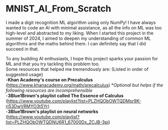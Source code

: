 # MNIST_AI_From_Scratch
I made a digit recognition ML algorithm using only NumPy!
I have always wanted to code an AI with minimal assistance, as all the info on ML was too high-level and abstracted to my liking. 
When I started this project in the summer of 2024, I aimed to deepen my understanding of common ML algorithms and the maths behind them. I can definitely say that I did succeed in that.  
  
To any budding AI enthusiasts, I hope this project sparks your passion for ML and that you try tackling this problem too.    
Some resources that helped me tremendously are: (Listed in order of suggested usage)  
\-**Khan Academy's course on Precalculus** (https://www.khanacademy.org/math/precalculus) **Optional but helps if the following resources are incomprehensible*  
\-**3Blue1Brown's playlist called The Essence of Calculus** (https://www.youtube.com/playlist?list=PLZHQObOWTQDMsr9K-rj53DwVRMYO3t5Yr)  
\-**3Blue1Brown's playlist on neural networks** (https://www.youtube.com/playlist?list=PLZHQObOWTQDNU6R1_67000Dx_ZCJB-3pi)  
